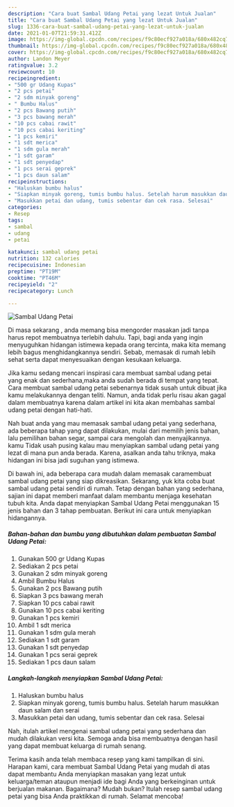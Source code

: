 ```yaml
---
description: "Cara buat Sambal Udang Petai yang lezat Untuk Jualan"
title: "Cara buat Sambal Udang Petai yang lezat Untuk Jualan"
slug: 1336-cara-buat-sambal-udang-petai-yang-lezat-untuk-jualan
date: 2021-01-07T21:59:31.412Z
image: https://img-global.cpcdn.com/recipes/f9c80ecf927a018a/680x482cq70/sambal-udang-petai-foto-resep-utama.jpg
thumbnail: https://img-global.cpcdn.com/recipes/f9c80ecf927a018a/680x482cq70/sambal-udang-petai-foto-resep-utama.jpg
cover: https://img-global.cpcdn.com/recipes/f9c80ecf927a018a/680x482cq70/sambal-udang-petai-foto-resep-utama.jpg
author: Landon Meyer
ratingvalue: 3.2
reviewcount: 10
recipeingredient:
- "500 gr Udang Kupas"
- "2 pcs petai"
- "2 sdm minyak goreng"
- " Bumbu Halus"
- "2 pcs Bawang putih"
- "3 pcs bawang merah"
- "10 pcs cabai rawit"
- "10 pcs cabai keriting"
- "1 pcs kemiri"
- "1 sdt merica"
- "1 sdm gula merah"
- "1 sdt garam"
- "1 sdt penyedap"
- "1 pcs serai geprek"
- "1 pcs daun salam"
recipeinstructions:
- "Haluskan bumbu halus"
- "Siapkan minyak goreng, tumis bumbu halus. Setelah harum masukkan daun salam dan serai"
- "Masukkan petai dan udang, tumis sebentar dan cek rasa. Selesai"
categories:
- Resep
tags:
- sambal
- udang
- petai

katakunci: sambal udang petai 
nutrition: 132 calories
recipecuisine: Indonesian
preptime: "PT19M"
cooktime: "PT46M"
recipeyield: "2"
recipecategory: Lunch

---
```



![Sambal Udang Petai](https://img-global.cpcdn.com/recipes/f9c80ecf927a018a/680x482cq70/sambal-udang-petai-foto-resep-utama.jpg)

Di masa  sekarang , anda memang bisa mengorder masakan jadi tanpa harus repot membuatnya terlebih dahulu. Tapi, bagi anda yang ingin menyuguhkan hidangan istimewa kepada orang tercinta, maka kita memang lebih bagus menghidangkannya sendiri. Sebab, memasak di rumah lebih sehat serta dapat menyesuaikan dengan kesukaan keluarga.

Jika kamu sedang mencari inspirasi cara membuat sambal udang petai yang enak dan sederhana,maka anda sudah berada di tempat yang tepat. Cara membuat sambal udang petai  sebenarnya tidak susah untuk dibuat jika kamu melakukannya dengan teliti. Namun, anda tidak perlu risau akan gagal dalam membuatnya 
karena dalam artikel ini kita akan membahas sambal udang petai dengan hati-hati.  



Nah buat anda yang mau memasak sambal udang petai yang sederhana, ada beberapa tahap yang dapat dilakukan, mulai dari memilih jenis bahan, lalu pemilihan bahan segar, sampai cara mengolah dan menyajikannya. kamu Tidak usah pusing kalau mau menyiapkan sambal udang petai yang lezat di mana pun anda berada. Karena, asalkan anda  tahu triknya, maka hidangan ini bisa jadi suguhan yang istimewa.

Di bawah ini, ada beberapa cara mudah dalam memasak caramembuat sambal udang petai yang siap dikreasikan. Sekarang, yuk kita coba buat sambal udang petai sendiri di rumah. Tetap dengan bahan yang sederhana, sajian ini dapat memberi manfaat dalam membantu menjaga kesehatan tubuh kita. Anda dapat menyiapkan Sambal Udang Petai menggunakan 15 jenis bahan dan 3 tahap pembuatan. Berikut ini cara untuk menyiapkan hidangannya.

<!--inarticleads1-->

##### Bahan-bahan dan bumbu yang dibutuhkan dalam pembuatan Sambal Udang Petai:

1. Gunakan 500 gr Udang Kupas
1. Sediakan 2 pcs petai
1. Gunakan 2 sdm minyak goreng
1. Ambil  Bumbu Halus
1. Gunakan 2 pcs Bawang putih
1. Siapkan 3 pcs bawang merah
1. Siapkan 10 pcs cabai rawit
1. Gunakan 10 pcs cabai keriting
1. Gunakan 1 pcs kemiri
1. Ambil 1 sdt merica
1. Gunakan 1 sdm gula merah
1. Sediakan 1 sdt garam
1. Gunakan 1 sdt penyedap
1. Gunakan 1 pcs serai geprek
1. Sediakan 1 pcs daun salam




<!--inarticleads2-->

##### Langkah-langkah menyiapkan Sambal Udang Petai:

1. Haluskan bumbu halus
1. Siapkan minyak goreng, tumis bumbu halus. Setelah harum masukkan daun salam dan serai
1. Masukkan petai dan udang, tumis sebentar dan cek rasa. Selesai




Nah, itulah artikel mengenai  sambal udang petai  yang sederhana dan mudah dilakukan versi kita. Semoga anda bisa membuatnya dengan hasil yang dapat membuat keluarga di rumah senang. 

Terima kasih anda telah membaca resep yang kami tampilkan di sini. Harapan kami, cara membuat  Sambal Udang Petai yang mudah di atas dapat membantu Anda menyiapkan masakan yang lezat untuk keluarga/teman ataupun menjadi ide bagi Anda yang berkeinginan untuk berjualan makanan. Bagaimana? Mudah bukan? Itulah resep sambal udang petai yang bisa Anda praktikkan di rumah. Selamat mencoba!

